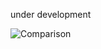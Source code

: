 under development

![Comparison](http://musyoku.github.io/images/post/2016-03-27/episode_reward_comparison.png)